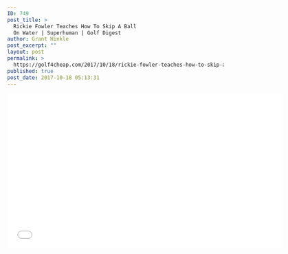 ```yaml
---
ID: 749
post_title: >
  Rickie Fowler Teaches How To Skip A Ball
  On Water | Superhuman | Golf Digest
author: Grant Hinkle
post_excerpt: ""
layout: post
permalink: >
  https://golf4cheap.com/2017/10/18/rickie-fowler-teaches-how-to-skip-a-ball-on-water-superhuman-golf-digest/
published: true
post_date: 2017-10-18 05:13:31
---
```

<iframe src="//www.youtube.com/embed/FfaMg3jHp5M" allowfullscreen="" width="640" height="360" frameborder="0"></iframe>